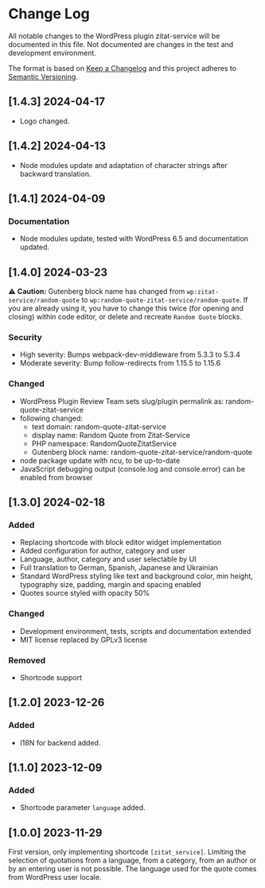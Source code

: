 # Change Log

All notable changes to the WordPress plugin zitat-service will be documented in this file. Not documented are changes in the test and development environment.

The format is based on [Keep a Changelog](https://keepachangelog.com) and this project adheres to [Semantic Versioning](https://semver.org).

## [1.4.3] 2024-04-17
  * Logo changed.

## [1.4.2] 2024-04-13
  * Node modules update and adaptation of character strings after backward translation.

## [1.4.1] 2024-04-09

### Documentation
  * Node modules update, tested with WordPress 6.5 and documentation updated.

## [1.4.0] 2024-03-23

:warning: **Caution:** Gutenberg block name has changed from `wp:zitat-service/random-quote` to
`wp:random-quote-zitat-service/random-quote`. If you are already using it, you have to change this twice (for opening
and closing) within code editor, or delete and recreate `Random Quote` blocks.

### Security
  * High severity: Bumps webpack-dev-middleware from 5.3.3 to 5.3.4
  * Moderate severity: Bump follow-redirects from 1.15.5 to 1.15.6

### Changed
  * WordPress Plugin Review Team sets slug/plugin permalink as: random-quote-zitat-service
  * following changed:
    * text domain: random-quote-zitat-service
    * display name: Random Quote from Zitat-Service
    * PHP namespace: RandomQuoteZitatService
    * Gutenberg block name: random-quote-zitat-service/random-quote
  * node package update with ncu, to be up-to-date
  * JavaScript debugging output (console.log and console.error) can be enabled from browser

## [1.3.0] 2024-02-18

### Added
  * Replacing shortcode with block editor widget implementation
  * Added configuration for author, category and user
  * Language, author, category and user selectable by UI
  * Full translation to German, Spanish, Japanese and Ukrainian
  * Standard WordPress styling like text and background color, min height, typography size, padding, margin and spacing enabled
  * Quotes source styled with opacity 50%

### Changed
  * Development environment, tests, scripts and documentation extended
  * MIT license replaced by GPLv3 license

### Removed
  * Shortcode support

## [1.2.0] 2023-12-26

### Added
  * I18N for backend added.

## [1.1.0] 2023-12-09

### Added
  * Shortcode parameter `language` added.

## [1.0.0] 2023-11-29

First version, only implementing shortcode `[zitat_service]`. Limiting the selection of quotations from a language, from a category, from an author or by an entering user is not possible. The language used for the quote comes from WordPress user locale.
